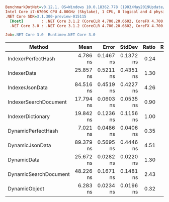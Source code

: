 ``` ini

BenchmarkDotNet=v0.12.1, OS=Windows 10.0.18362.778 (1903/May2019Update/19H1)
Intel Core i7-6700K CPU 4.00GHz (Skylake), 1 CPU, 8 logical and 4 physical cores
.NET Core SDK=3.1.300-preview-015115
  [Host]        : .NET Core 3.1.2 (CoreCLR 4.700.20.6602, CoreFX 4.700.20.6702), X64 RyuJIT
  .NET Core 3.0 : .NET Core 3.1.2 (CoreCLR 4.700.20.6602, CoreFX 4.700.20.6702), X64 RyuJIT

Job=.NET Core 3.0  Runtime=.NET Core 3.0  

```
|                Method |      Mean |     Error |    StdDev | Ratio | RatioSD |
|---------------------- |----------:|----------:|----------:|------:|--------:|
|    IndexerPerfectHash |  4.786 ns | 0.1467 ns | 0.1372 ns |  0.24 |    0.01 |
|           IndexerData | 25.857 ns | 0.5211 ns | 0.4351 ns |  1.30 |    0.02 |
|       IndexerJsonData | 84.516 ns | 0.4519 ns | 0.4227 ns |  4.26 |    0.03 |
| IndexerSearchDocument | 17.794 ns | 0.0603 ns | 0.0535 ns |  0.90 |    0.01 |
|     IndexerDictionary | 19.842 ns | 0.1236 ns | 0.1156 ns |  1.00 |    0.00 |
|    DynamicPerfectHash |  7.021 ns | 0.0486 ns | 0.0406 ns |  0.35 |    0.00 |
|       DynamicJsonData | 89.379 ns | 0.5695 ns | 0.4446 ns |  4.51 |    0.04 |
|           DynamicData | 25.672 ns | 0.0282 ns | 0.0220 ns |  1.30 |    0.01 |
| DynamicSearchDocument | 48.226 ns | 0.1671 ns | 0.1481 ns |  2.43 |    0.01 |
|         DynamicObject |  6.283 ns | 0.0234 ns | 0.0196 ns |  0.32 |    0.00 |
